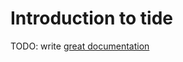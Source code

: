 # Introduction to tide

TODO: write [great documentation](http://jacobian.org/writing/what-to-write/)
